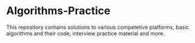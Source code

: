 # Algorithms-Practice
This repository contains solutions to various competetive platforms, basic algorithms and their code, interview practice material and more.

